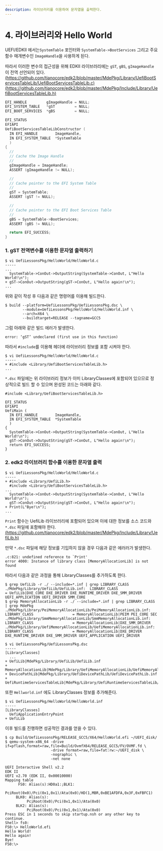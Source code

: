```yaml
---
description: 라이브러리를 이용하여 문자열을 출력한다.
---
```


# 4. 라이브러리와 Hello World

UEFI/EDKII 에서는`SystemTable` 포인터와 `SystemTable->BootServices` 그리고 주요 함수 매개변수인 `ImageHandle`을 사용하게 된다.

따라서 이러한 변수의 접근성을 위해 EDKII 라이브러리에는 `gST`, `gBS`, `gImageHandle`이 전역 선언되어 있다.\
[(https://github.com/tianocore/edk2/blob/master/MdePkg/Library/UefiBootServicesTableLib/UefiBootServicesTableLib.c)](https://github.com/tianocore/edk2/blob/master/MdePkg/Library/UefiBootServicesTableLib/UefiBootServicesTableLib.c)\
[(https://github.com/tianocore/edk2/blob/master/MdePkg/Include/Library/UefiBootServicesTableLib.h)](https://github.com/tianocore/edk2/blob/master/MdePkg/Include/Library/UefiBootServicesTableLib.h)

```c
EFI_HANDLE         gImageHandle = NULL;
EFI_SYSTEM_TABLE   *gST         = NULL;
EFI_BOOT_SERVICES  *gBS         = NULL;

EFI_STATUS
EFIAPI
UefiBootServicesTableLibConstructor (
  IN EFI_HANDLE        ImageHandle,
  IN EFI_SYSTEM_TABLE  *SystemTable
  )
{
  //
  // Cache the Image Handle
  //
  gImageHandle = ImageHandle;
  ASSERT (gImageHandle != NULL);

  //
  // Cache pointer to the EFI System Table
  //
  gST = SystemTable;
  ASSERT (gST != NULL);

  //
  // Cache pointer to the EFI Boot Services Table
  //
  gBS = SystemTable->BootServices;
  ASSERT (gBS != NULL);

  return EFI_SUCCESS;
}
```

### 1. gST 전역변수를 이용한 문자열 출력하기

```
$ vi UefiLessonsPkg/HelloWorld/HelloWorld.c
-----
...
  SystemTable->ConOut->OutputString(SystemTable->ConOut, L"Hello World!\n");
+ gST->ConOut->OutputString(gST->ConOut, L"Hello again!\n");
...
```

위와 같이 작성 후 다음과 같은 명령어를 이용해 빌드한다.

```
$ build --platform=UefiLessonsPkg/UefiLessonsPkg.dsc \
        --module=UefiLessonsPkg/HelloWorld/HelloWorld.inf \
        --arch=X64 \
        --buildtarget=RELEASE --tagname=GCC5
```

그럼 아래와 같은 빌드 에러가 발생한다.

```
error: ‘gST’ undeclared (first use in this function)
```

따라서 `#include`를 이용해 헤더에 라이브러리 정보를 포함 시켜야 한다.

```
$ vi UefiLessonsPkg/HelloWorld/HelloWorld.c
-----
+ #include <Library/UefiBootServicesTableLib.h>
...
```

`*.dsc` 파일에는 위 라이브러리 정보가 이미 LibraryClasses에 포함되어 있으므로 정상적으로 빌드 할 수 있으며 완성된 코드는 아래와 같다.

```
#include <Library/UefiBootServicesTableLib.h>

EFI_STATUS
EFIAPI
UefiMain (
  IN EFI_HANDLE        ImageHandle,
  IN EFI_SYSTEM_TABLE  *SystemTable
  )
{
  SystemTable->ConOut->OutputString(SystemTable->ConOut, L"Hello World!\n");
  gST->ConOut->OutputString(gST->ConOut, L"Hello again!\n");
  return EFI_SUCCESS;
}
```

### 2. edk2 라이브러리 함수를 이용한 문자열 출력

```
$ vi UefiLessonsPkg/HelloWorld/HelloWorld.c
-----
+ #include <Library/UefiLib.h>
  #include <Library/UefiBootServicesTableLib.h>
...
  SystemTable->ConOut->OutputString(SystemTable->ConOut, L"Hello World!\n");
  gST->ConOut->OutputString(gST->ConOut, L"Hello again!\n");
+ Print(L"Bye!\n");
...
```

`Print` 함수는 UefiLib 라이브러리에 포함되어 있으며 이에 대한 정보를 소스 코드와 `*.dsc` 파일에 포함해야 한다.\
[(https://github.com/tianocore/edk2/blob/master/MdePkg/Include/Library/UefiLib.h)](https://github.com/tianocore/edk2/blob/master/MdePkg/Include/Library/UefiLib.h)

만약 `*.dsc` 파일에 해당 정보를 기입하지 않을 경우 다음과 같은 에러러가 발생한다.

```
.c:821: undefined reference to `Print'
error 4000: Instance of library class [MemoryAllocationLib] is not found
```

따라서 다음과 같은 과정을 통해 LibraryClasses를 추가하도록 한다.

```
$ grep UefiLib -r ./ --include=*.inf | grep LIBRARY_CLASS
./MdePkg/Library/UefiLib/UefiLib.inf:  LIBRARY_CLASS                  = UefiLib|DXE_CORE DXE_DRIVER DXE_RUNTIME_DRIVER DXE_SMM_DRIVER UEFI_APPLICATION UEFI_DRIVER SMM_CORE
$ grep MemoryAllocationLib -r ./ --include=*.inf | grep LIBRARY_CLASS | grep MdePkg
./MdePkg/Library/PeiMemoryAllocationLib/PeiMemoryAllocationLib.inf:  LIBRARY_CLASS                  = MemoryAllocationLib|PEIM PEI_CORE SEC
./MdePkg/Library/SmmMemoryAllocationLib/SmmMemoryAllocationLib.inf:  LIBRARY_CLASS                  = MemoryAllocationLib|DXE_SMM_DRIVER
./MdePkg/Library/UefiMemoryAllocationLib/UefiMemoryAllocationLib.inf:  LIBRARY_CLASS                  = MemoryAllocationLib|DXE_DRIVER DXE_RUNTIME_DRIVER DXE_SMM_DRIVER UEFI_APPLICATION UEFI_DRIVER
```

```
$ vi UefiLessonsPkg/UefiLessonsPkg.dsc
-----
[LibraryClasses]
  ...
+ UefiLib|MdePkg/Library/UefiLib/UefiLib.inf
+ MemoryAllocationLib|MdePkg/Library/UefiMemoryAllocationLib/UefiMemoryAllocationLib.inf
+ DevicePathLib|MdePkg/Library/UefiDevicePathLib/UefiDevicePathLib.inf
+ UefiRuntimeServicesTableLib|MdePkg/Library/UefiRuntimeServicesTableLib/UefiRuntimeServicesTableLib.inf
```

또한 `Hellworld.inf` 에도 LibraryClasses 정보를 추가해준다.

```
$ vi UefiLessonsPkg/HelloWorld/HelloWorld.inf
-----
[LibraryClasses]
  UefiApplicationEntryPoint
+ UefiLib
```

이후 빌드를 진행하면 성공적인 결과를 얻을 수 있다.

```
$ cp Build/UefiLessonsPkg/RELEASE_GCC5/X64/HelloWorld.efi ~/UEFI_disk/
$ qemu-system-x86_64 -drive if=pflash,format=raw,file=Build/OvmfX64/RELEASE_GCC5/FV/OVMF.fd \
                     -drive format=raw,file=fat:rw:~/UEFI_disk \
                     -nographic \
                     -net none
                     
UEFI Interactive Shell v2.2
EDK II
UEFI v2.70 (EDK II, 0x00010000)
Mapping table
      FS0: Alias(s):HD0a1:;BLK1:
          PciRoot(0x0)/Pci(0x1,0x1)/Ata(0x0)/HD(1,MBR,0xBE1AFDFA,0x3F,0xFBFC1)
     BLK0: Alias(s):
          PciRoot(0x0)/Pci(0x1,0x1)/Ata(0x0)
     BLK2: Alias(s):
          PciRoot(0x0)/Pci(0x1,0x1)/Ata(0x0)
Press ESC in 1 seconds to skip startup.nsh or any other key to continue.
Shell> fs0:
FS0:\> HelloWorld.efi
Hello World!
Hello again!
Bye!
FS0:\>
```
